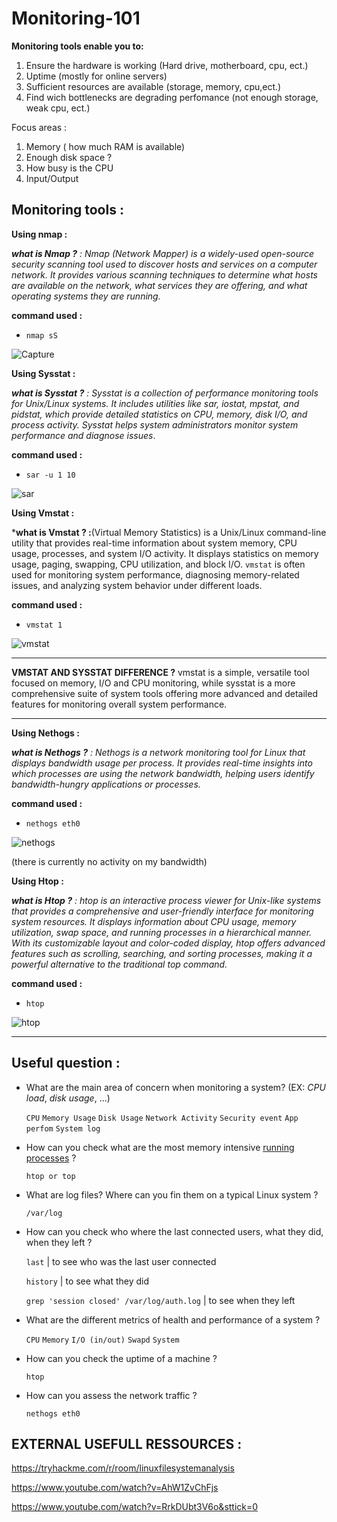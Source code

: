 # Monitoring-101

**Monitoring tools enable you to:**
1.  Ensure the hardware is working (Hard drive, motherboard, cpu, ect.)
2. Uptime (mostly for online servers)
3. Sufficient resources are available (storage, memory, cpu,ect.)
4. Find wich bottlenecks are degrading perfomance (not enough storage, weak cpu, ect.)

Focus areas :
 1. Memory ( how much RAM is available)
 2. Enough disk space ? 
 3. How busy is the CPU 
 4. Input/Output 

## **Monitoring tools :** 

**Using nmap :** 

***what is Nmap ?** : Nmap (Network Mapper) is a widely-used open-source security scanning tool used to discover hosts and services on a computer network. It provides various scanning techniques to determine what hosts are available on the network, what services they are offering, and what operating systems they are running.*

**command used :**
- `nmap sS  `

![Capture](https://github.com/boolunpeu/Monitoring-101/assets/131985567/b192aa3b-2a85-48b8-b37a-1a6f39c3d3ce)

**Using Sysstat :** 

***what is Sysstat ?** : Sysstat is a collection of performance monitoring tools for Unix/Linux systems. It includes utilities like sar, iostat, mpstat, and pidstat, which provide detailed statistics on CPU, memory, disk I/O, and process activity. Sysstat helps system administrators monitor system performance and diagnose issues*.

**command used :**
- `sar -u 1 10 `

![sar](https://github.com/boolunpeu/Monitoring-101/assets/131985567/a727f6d7-8513-45d7-960f-7d1cc701dd3e)


**Using Vmstat :** 

***what is Vmstat ? :**(Virtual Memory Statistics) is a Unix/Linux command-line utility that provides real-time information about system memory, CPU usage, processes, and system I/O activity. It displays statistics on memory usage, paging, swapping, CPU utilization, and block I/O. `vmstat` is often used for monitoring system performance, diagnosing memory-related issues, and analyzing system behavior under different loads.

**command used :**
- `vmstat 1 `

![vmstat](https://github.com/boolunpeu/Monitoring-101/assets/131985567/b95f746b-7e99-420b-a6db-2110e84611ee)

---

**VMSTAT AND SYSSTAT DIFFERENCE ?** 
 vmstat is a simple, versatile tool focused on memory, I/O and CPU monitoring, while sysstat is a more comprehensive suite of system tools offering more advanced and detailed features for monitoring overall system performance.
 
---

**Using Nethogs :** 

***what is Nethogs ?** : Nethogs is a network monitoring tool for Linux that displays bandwidth usage per process. It provides real-time insights into which processes are using the network bandwidth, helping users identify bandwidth-hungry applications or processes.*

**command used :**
- `nethogs eth0 `

![nethogs](https://github.com/boolunpeu/Monitoring-101/assets/131985567/ad9bc8fd-657e-4c10-86f6-1798435b15d7)

(there is currently no activity on my bandwidth)


**Using Htop :** 

***what is Htop ?** :  htop is an interactive process viewer for Unix-like systems that provides a comprehensive and user-friendly interface for monitoring system resources. It displays information about CPU usage, memory utilization, swap space, and running processes in a hierarchical manner. With its customizable layout and color-coded display, htop offers advanced features such as scrolling, searching, and sorting processes, making it a powerful alternative to the traditional top command.*

**command used :**
- `htop `
  
![htop](https://github.com/boolunpeu/Monitoring-101/assets/131985567/c72bc32d-7c3d-4054-8fda-023c576d9818)

---

## Useful question :

- What are the main area of concern when monitoring a system? (EX: _CPU load_, _disk usage_, ...)

	`CPU`
	`Memory Usage`
	`Disk Usage`
	`Network Activity`
	`Security event`
	`App perfom`
	`System log`

- How can you check what are the most memory intensive [running processes](https://www.computerhope.com/jargon/p/process.htm) ?

	`htop or top`

- What are log files? Where can you fin them on a typical Linux system ?

	`/var/log`

- How can you check who where the last connected users, what they did, when they left ?

	`last` | to see who was the last user connected

	 `history` | to see what they did

	 `grep 'session closed' /var/log/auth.log` | to see when they left

- What are the different metrics of health and performance of a system ?

	`CPU`
	`Memory`
	`I/O (in/out)`
	`Swapd`
	`System`

- How can you check the uptime of a machine ?

	 `htop`

- How can you assess the network traffic ?

	 `nethogs eth0`


## EXTERNAL USEFULL RESSOURCES : 

https://tryhackme.com/r/room/linuxfilesystemanalysis

https://www.youtube.com/watch?v=AhW1ZvChFjs

https://www.youtube.com/watch?v=RrkDUbt3V6o&sttick=0
